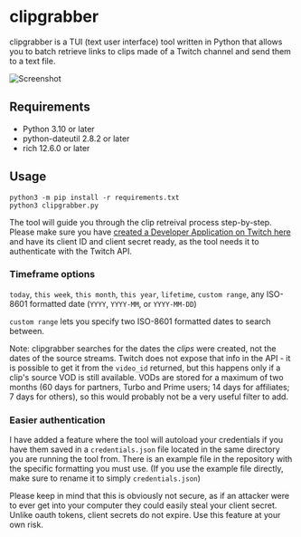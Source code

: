 # clipgrabber
clipgrabber is a TUI (text user interface) tool written in Python that allows you to batch retrieve links to clips made of a Twitch channel and send them to a text file.

![Screenshot](https://i.imgur.com/FyACYbd.png)

## Requirements
- Python 3.10 or later
- python-dateutil 2.8.2 or later
- rich 12.6.0 or later

## Usage
`python3 -m pip install -r requirements.txt`\
`python3 clipgrabber.py`

The tool will guide you through the clip retreival process step-by-step. Please make sure you have [created a Developer Application on Twitch here](https://dev.twitch.tv/console/apps) and have its client ID and client secret ready, as the tool needs it to authenticate with the Twitch API.

### Timeframe options
`today`, `this week`, `this month`, `this year`, `lifetime`, `custom range`, any ISO-8601 formatted date (`YYYY`, `YYYY-MM`, or `YYYY-MM-DD`)

`custom range` lets you specify two ISO-8601 formatted dates to search between.

Note: clipgrabber searches for the dates the *clips* were created, not the dates of the source streams. Twitch does not expose that info in the API - it is possible to get it from the `video_id` returned, but this happens only if a clip's source VOD is still available. VODs are stored for a maximum of two months (60 days for partners, Turbo and Prime users; 14 days for affiliates; 7 days for others), so this would probably not be a very useful filter to add.

### Easier authentication
I have added a feature where the tool will autoload your credentials if you have them saved in a `credentials.json` file located in the same directory you are running the tool from. There is an example file in the repository with the specific formatting you must use. (If you use the example file directly, make sure to rename it to simply `credentials.json`)

Please keep in mind that this is obviously not secure, as if an attacker were to ever get into your computer they could easily steal your client secret. Unlike oauth tokens, client secrets do not expire. Use this feature at your own risk.
